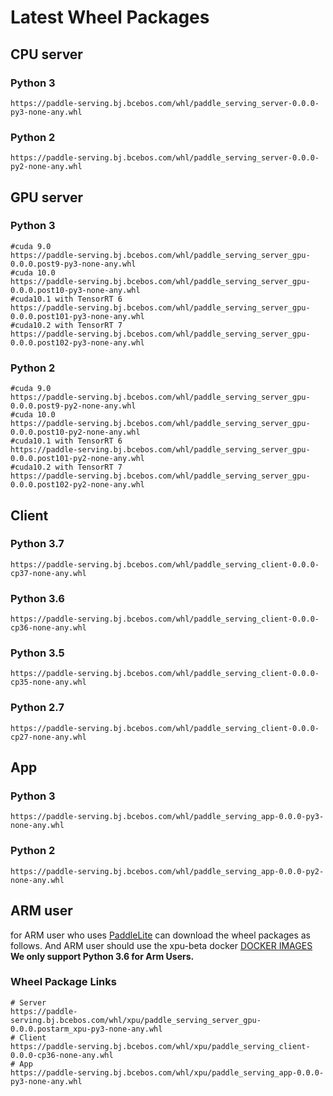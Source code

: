 # Latest Wheel Packages

## CPU server
### Python 3
```
https://paddle-serving.bj.bcebos.com/whl/paddle_serving_server-0.0.0-py3-none-any.whl
```

### Python 2
```
https://paddle-serving.bj.bcebos.com/whl/paddle_serving_server-0.0.0-py2-none-any.whl
```

## GPU server
### Python 3
```
#cuda 9.0
https://paddle-serving.bj.bcebos.com/whl/paddle_serving_server_gpu-0.0.0.post9-py3-none-any.whl
#cuda 10.0
https://paddle-serving.bj.bcebos.com/whl/paddle_serving_server_gpu-0.0.0.post10-py3-none-any.whl
#cuda10.1 with TensorRT 6
https://paddle-serving.bj.bcebos.com/whl/paddle_serving_server_gpu-0.0.0.post101-py3-none-any.whl
#cuda10.2 with TensorRT 7
https://paddle-serving.bj.bcebos.com/whl/paddle_serving_server_gpu-0.0.0.post102-py3-none-any.whl
```
### Python 2
```
#cuda 9.0
https://paddle-serving.bj.bcebos.com/whl/paddle_serving_server_gpu-0.0.0.post9-py2-none-any.whl
#cuda 10.0
https://paddle-serving.bj.bcebos.com/whl/paddle_serving_server_gpu-0.0.0.post10-py2-none-any.whl
#cuda10.1 with TensorRT 6
https://paddle-serving.bj.bcebos.com/whl/paddle_serving_server_gpu-0.0.0.post101-py2-none-any.whl
#cuda10.2 with TensorRT 7
https://paddle-serving.bj.bcebos.com/whl/paddle_serving_server_gpu-0.0.0.post102-py2-none-any.whl
```

## Client
### Python 3.7
```
https://paddle-serving.bj.bcebos.com/whl/paddle_serving_client-0.0.0-cp37-none-any.whl
```
### Python 3.6
```
https://paddle-serving.bj.bcebos.com/whl/paddle_serving_client-0.0.0-cp36-none-any.whl
```
### Python 3.5
```
https://paddle-serving.bj.bcebos.com/whl/paddle_serving_client-0.0.0-cp35-none-any.whl
```
### Python 2.7
```
https://paddle-serving.bj.bcebos.com/whl/paddle_serving_client-0.0.0-cp27-none-any.whl
```

## App
### Python 3
```
https://paddle-serving.bj.bcebos.com/whl/paddle_serving_app-0.0.0-py3-none-any.whl
```

### Python 2
```
https://paddle-serving.bj.bcebos.com/whl/paddle_serving_app-0.0.0-py2-none-any.whl
```

## ARM user
for ARM user who uses [PaddleLite](https://github.com/PaddlePaddle/PaddleLite) can download the wheel packages as follows. And ARM user should use the xpu-beta docker [DOCKER IMAGES](./DOCKER_IMAGES.md) 
**We only support Python 3.6 for Arm Users.**

### Wheel Package Links
```
# Server 
https://paddle-serving.bj.bcebos.com/whl/xpu/paddle_serving_server_gpu-0.0.0.postarm_xpu-py3-none-any.whl
# Client
https://paddle-serving.bj.bcebos.com/whl/xpu/paddle_serving_client-0.0.0-cp36-none-any.whl 
# App
https://paddle-serving.bj.bcebos.com/whl/xpu/paddle_serving_app-0.0.0-py3-none-any.whl 
```

